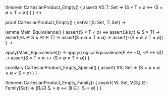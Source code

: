 theorem CartesianProduct_Empty() {
  assert(
    ∀S,T: Set ⇒ (S × T = ∅ ↔ (S = ∅ ∨ T = ∅))
  )
} ↔

proof CartesianProduct_Empty() {
  setVar(S: Set, T: Set) →
  
  lemma Main_Equivalence() {
    assert(S × T ≠ ∅) ↔
    assert(∃⟨s,t⟩ ∈ S × T) →
    assert(∃s ∈ S ∧ ∃t ∈ T) →
    assert(S ≠ ∅ ∧ T ≠ ∅) →
    assert(¬(S = ∅ ∨ T = ∅))
  } →

  apply(Main_Equivalence()) →
  apply(LogicalEquivalence(P ↔ ¬Q, ¬P ↔ Q)) →
  assert(S × T = ∅ ↔ (S = ∅ ∨ T = ∅))
}

corollary CartesianProduct_Empty_Special() {
  assert(
    ∀S: Set ⇒ (S × ∅ = ∅ ∧ ∅ × S = ∅)
  )
}

theorem CartesianProduct_Empty_Family() {
  assert(
    ∀I: Set, ∀{Sᵢ}ᵢ∈I: Family[Set] ⇒
    (∏ᵢ∈I Sᵢ = ∅ ↔ ∃i ∈ I: Sᵢ = ∅)
  )
}